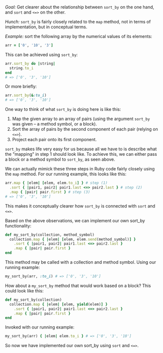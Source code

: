 *Goal:* Get clearer about the relationship between `sort_by` on the one hand, and `sort` and `<=>` on the other.

*Hunch:* `sort_by` is fairly closely related to the `map` method, not in terms of implementation, but in conceptual terms.

*Example:* sort the following array by the numerical values of its elements:

```ruby
arr = ['0', '10', '3']
```

This can be achieved using `sort_by`:

```ruby
arr.sort_by do |string|
  string.to_i
end
# => ['0', '3', '10']
```

Or more briefly:

```ruby
arr.sort_by(&:to_i)
# => ['0', '3', '10']
```

One way to think of what `sort_by` is doing here is like this:

1. Map the given array to an array of pairs (using the argument `sort_by` was given – a method symbol, or a block).
2. Sort the array of pairs by the second component of each pair (relying on `<=>`).
3. Project each pair onto its first component.

`sort_by` makes life very easy for us because all we have to is describe what the "mapping" in step 1 should look like. To achieve this, we can either pass a block or a method symbol to `sort_by`, as seen above.

We can actually mimick these three steps in Ruby code fairly closely using the `map` method. For our running example, this looks like this:

```ruby
arr.map { |elem| [elem, elem.to_i] } # step (1)
  .sort { |pair1, pair2| pair1.last <=> pair2.last } # step (2)
  .map { |pair| pair.first } # step (3)
# => ['0', '3', '10']
```

This makes it conceptually clearer how `sort_by` is connected with `sort` and `<=>`.

Based on the above observations, we can implement our own sort_by functionality:

```ruby
def my_sort_by(collection, method_symbol)
  collection.map { |elem| [elem, elem.send(method_symbol)] }
    .sort { |pair1, pair2| pair1.last <=> pair2.last }
    .map { |pair| pair.first }
end
```

This method may be called with a collection and method symbol. Using our running example:

```ruby
my_sort_by(arr, :to_i) # => ['0', '3', '10']
```

How about a `my_sort_by` method that would work based on a block? This could look like this:

```ruby
def my_sort_by(collection)
  collection.map { |elem| [elem, yield(elem)] }
    .sort { |pair1, pair2| pair1.last <=> pair2.last }
    .map { |pair| pair.first }
end
```

Invoked with our running example:

```ruby
my_sort_by(arr) { |elem| elem.to_i } # => ['0', '3', '10']
```

So now we have implemented our own sort_by using `sort` and `<=>`.
